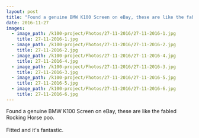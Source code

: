```yaml
---
layout: post
title: "Found a genuine BMW K100 Screen on eBay, these are like the fabled Rocking Horse poo."
date: 2016-11-27
images:
  - image_path: /k100-project/Photos/27-11-2016/27-11-2016-1.jpg
    title: 27-11-2016-1.jpg
  - image_path: /k100-project/Photos/27-11-2016/27-11-2016-2.jpg
    title: 27-11-2016-2.jpg
  - image_path: /k100-project/Photos/27-11-2016/27-11-2016-4.jpg
    title: 27-11-2016-4.jpg
  - image_path: /k100-project/Photos/27-11-2016/27-11-2016-3.jpg
    title: 27-11-2016-3.jpg
  - image_path: /k100-project/Photos/27-11-2016/27-11-2016-5.jpg
    title: 27-11-2016-5.jpg
  - image_path: /k100-project/Photos/27-11-2016/27-11-2016-6.jpg
    title: 27-11-2016-6.jpg
---
```

Found a genuine BMW K100 Screen on eBay, these are like the fabled Rocking Horse poo.<br /><br />Fitted and it&#39;s fantastic.﻿


